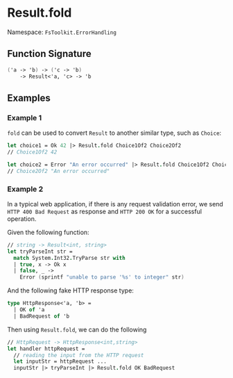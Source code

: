 # Result.fold

Namespace: `FsToolkit.ErrorHandling`

## Function Signature

```fsharp
('a -> 'b) -> ('c -> 'b) 
    -> Result<'a, 'c> -> 'b
```

## Examples

### Example 1

`fold` can be used to convert `Result` to another similar type, such as `Choice`:

```fsharp
let choice1 = Ok 42 |> Result.fold Choice1Of2 Choice2Of2
// Choice1Of2 42

let choice2 = Error "An error occurred" |> Result.fold Choice1Of2 Choice2Of2
// Choice2Of2 "An error occurred"
```

### Example 2

In a typical web application, if there is any request validation error, we send `HTTP 400 Bad Request` as response and `HTTP 200 OK` for a successful operation.

Given the following function:

```fsharp
// string -> Result<int, string>
let tryParseInt str =
  match System.Int32.TryParse str with
  | true, x -> Ok x
  | false, _ -> 
    Error (sprintf "unable to parse '%s' to integer" str)
```

And the following fake HTTP response type:

```fsharp
type HttpResponse<'a, 'b> =
  | OK of 'a
  | BadRequest of 'b
```

Then using `Result.fold`, we can do the following

```fsharp
// HttpRequest -> HttpResponse<int,string>
let handler httpRequest =
  // reading the input from the HTTP request
  let inputStr = httpRequest ... 
  inputStr |> tryParseInt |> Result.fold OK BadRequest
```



